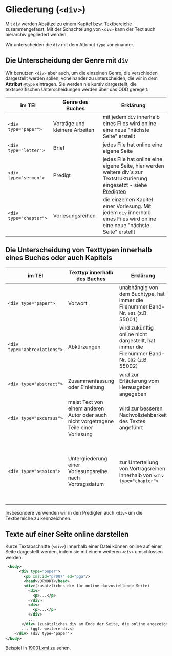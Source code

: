 # Gliederung (`<div>`)

Mit `div` werden Absätze zu einem Kapitel bzw. Textbereiche zusammengefasst. Mit der Schachtelung von `<div>` kann der Text auch hierarchiv gegliedert werden.

Wir unterscheiden die `div` mit dem Attribut `type` voneinander.

## Die Unterscheidung der Genre mit `div`

Wir benutzen `<div>` aber auch, um die einzelnen Genre, die verschieden dargestellt werden sollen, voneinander zu unterscheiden, die wir in dem **Attribut** `@type` eintragen. Sie werden nie kursiv dargestellt, die textspezifischen Unterscheidungen werden über das ODD geregelt:

| im TEI |Genre des Buches|Erklärung|
| ------ | ------ | ------ |
| `<div type="paper">`| Vorträge und kleinere Arbeiten  |mit jedem `div` innerhalb eines Files wird online eine neue "nächste Seite" erstellt|
| `<div type="letter">`|Brief|jedes File hat online eine eigene Seite|
| `<div type="sermon">`|Predigt|jedes File hat online eine eigene Seite, hier werden weitere div`s zur Textstrukturierung eingesetzt - siehe  [Predigten](sermon)|
|`<div type="chapter">`|Vorlesungsreihen|die einzelnen Kapitel einer Vorlesung. Mit jedem `div` innerhalb eines Files wird online eine neue "nächste Seite" erstellt|

## Die Unterscheidung von Texttypen innerhalb eines Buches oder auch Kapitels

| im TEI |Texttyp innerhalb des Buches |Erklärung|Darstellung|
| ------ | ------ | ------ | ------ |
| `<div type="paper">`|  Vorwort  | unabhängig von dem Buchtype, hat immer die Filenummer Band-Nr. `001` (z.B. 55001)| normal|
|  `<div type="abbreviations">`       |  Abkürzungen      | wird zukünftig online nicht dargestellt, hat immer die Filenummer Band-Nr. `002` (z.B. 55002)| normal| meist in Tabellenform|
| `<div type="abstract">`| Zusammenfassung oder Einleitung |wird zur Erläuterung vom Herausgeber angegeben |kursiv|
|`<div type="excursus">`|meist Text von einem anderen Autor oder auch nicht vorgetragene Teile einer Vorlesung| wird zur besseren Nachvollziehbarkeit des Textes angeführt | niedrigere Schrifthöhe|
| `<div type="session">`| Untergliederung einer Vorlesungsreihe nach Vortragsdatum|zur Unterteilung von Vortragsreihen innerhalb von `<div type="chapter">`|normal, das Vortragsdatum wird am rechten Seitenrand, ggf. unterhalb der Seitenangabe des Buches, angezeigt|

Insbesondere verwenden wir in den Predigten auch `<div>` um die Textbereiche zu kennzeichnen.

## Texte auf einer Seite online darstellen

Kurze Textabschnitte (`<div>`) innerhalb einer Datei können online auf einer Seite dargestellt werden, indem sie mit einem weiteren `<div>` umschlossen werden.

```xml
 <body>
      <div type="paper">
        <pb xml:id="pr007" ed="pga"/>
        <head>VORWORT</head>
        <div>(zusätzliches div für online darzustellende Seite)
          <div>
            <p>...</p>
          </div>
          <div>
            <p>...</p>
          </div>
          ...
       </div> (zusätzliches div am Ende der Seite, die online angezeigt werden soll)
       ... (ggf. weitere divs)
    </div> (div type="paper">
</body>
```
Beispiel in [19001.xml](https://kbga-pilot.karl-barth.ch/texts/19001) zu sehen.
